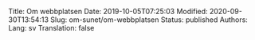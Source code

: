 Title: Om webbplatsen
Date: 2019-10-05T07:25:03
Modified: 2020-09-30T13:54:13
Slug: om-sunet/om-webbplatsen
Status: published
Authors: 
Lang: sv
Translation: false

